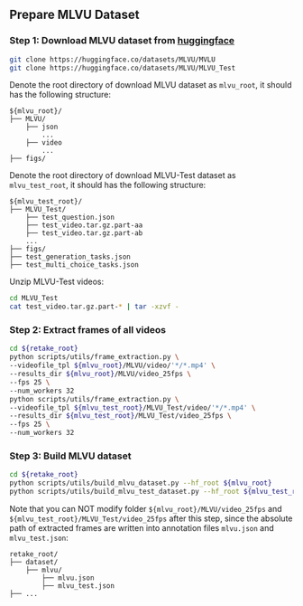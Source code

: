 ## Prepare MLVU Dataset


### Step 1: Download MLVU dataset from [huggingface](https://huggingface.co/datasets/MLVU/MVLU)
```bash
git clone https://huggingface.co/datasets/MLVU/MVLU
git clone https://huggingface.co/datasets/MLVU/MLVU_Test
```

Denote the root directory of download MLVU dataset as `mlvu_root`, it should has the following structure:
```
${mlvu_root}/
├── MLVU/
    ├── json
        ...
    ├── video
        ...
├── figs/
```

Denote the root directory of download MLVU-Test dataset as `mlvu_test_root`, it should has the following structure:
```
${mlvu_test_root}/
├── MLVU_Test/
    ├── test_question.json
    ├── test_video.tar.gz.part-aa
    ├── test_video.tar.gz.part-ab
    ...
├── figs/
├── test_generation_tasks.json
├── test_multi_choice_tasks.json
```

Unzip MLVU-Test videos:
```bash
cd MLVU_Test
cat test_video.tar.gz.part-* | tar -xzvf -
```


### Step 2: Extract frames of all videos
```bash
cd ${retake_root}
python scripts/utils/frame_extraction.py \
--videofile_tpl ${mlvu_root}/MLVU/video/'*/*.mp4' \
--results_dir ${mlvu_root}/MLVU/video_25fps \
--fps 25 \
--num_workers 32
python scripts/utils/frame_extraction.py \
--videofile_tpl ${mlvu_test_root}/MLVU_Test/video/'*/*.mp4' \
--results_dir ${mlvu_test_root}/MLVU_Test/video_25fps \
--fps 25 \
--num_workers 32
```


### Step 3: Build MLVU dataset
```bash
cd ${retake_root}
python scripts/utils/build_mlvu_dataset.py --hf_root ${mlvu_root}
python scripts/utils/build_mlvu_test_dataset.py --hf_root ${mlvu_test_root}
```
Note that you can NOT modify folder `${mlvu_root}/MLVU/video_25fps` and `${mlvu_test_root}/MLVU_Test/video_25fps` after this step, since the absolute path of extracted frames are written into annotation files `mlvu.json` and `mlvu_test.json`:
```
retake_root/
├── dataset/
    ├── mlvu/
        ├── mlvu.json
        ├── mlvu_test.json
├── ...
```